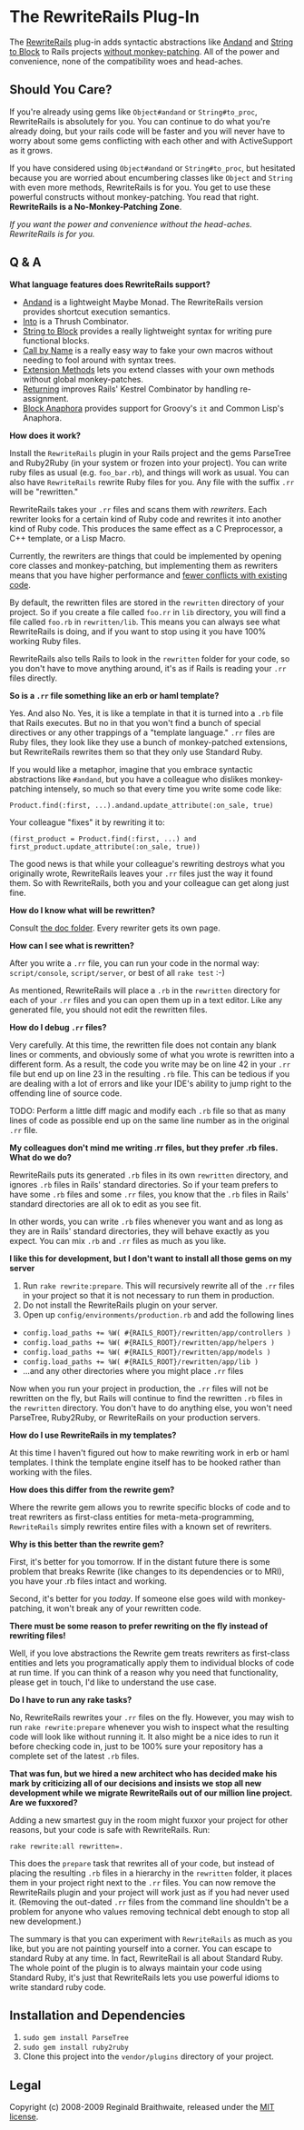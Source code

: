 The RewriteRails Plug-In
========================

The [RewriteRails](http://github.com/raganwald/rewrite_rails/tree/master) plug-in adds syntactic abstractions like [Andand](http://github.com/raganwald/rewrite_rails/tree/master/doc/andand.textile "") and [String to Block](http://github.com/raganwald/rewrite_rails/tree/master/doc/string_to_block.md#readme "") to Rails projects [without monkey-patching](http://avdi.org/devblog/2008/02/23/why-monkeypatching-is-destroying-ruby/ "Monkeypatching is Destroying Ruby"). All of the power and convenience, none of the compatibility woes and head-aches.

Should You Care?
---

If you're already using gems like `Object#andand` or `String#to_proc`, RewriteRails is absolutely for you. You can continue to do what you're already doing, but your rails code will be faster and you will never have to worry about some gems conflicting with each other and with ActiveSupport as it grows.

If you have considered using `Object#andand` or `String#to_proc`, but hesitated because you are worried about encumbering classes like `Object` and `String` with even more methods, RewriteRails is for you. You get to use these powerful constructs without monkey-patching. You read that right. **RewriteRails is a No-Monkey-Patching Zone**.

*If you want the power and convenience without the head-aches. RewriteRails is for you.*

Q & A
-----

**What language features does RewriteRails support?**

* [Andand](http://github.com/raganwald/rewrite_rails/tree/master/doc/andand.textile "doc/andand.textile") is a lightweight Maybe Monad. The RewriteRails version provides shortcut execution semantics.
* [Into](http://github.com/raganwald/rewrite_rails/tree/master/doc/into.md#readme) is a Thrush Combinator.
* [String to Block](http://github.com/raganwald/rewrite_rails/tree/master/doc/string_to_block.md#readme "doc/string_to_block.md") provides a really lightweight syntax for writing pure functional blocks.
* [Call by Name](http://github.com/raganwald/rewrite_rails/tree/master/doc/call_by_name.md#readme "doc/call_by_name.md") is a really easy way to fake your own macros without needing to fool around with syntax trees.
* [Extension Methods](http://github.com/raganwald/rewrite_rails/tree/master/doc/extension_methods.md#readme "doc/extension_methods.md") lets you extend classes with your own methods without global monkey-patches.
* [Returning](http://github.com/raganwald/rewrite_rails/tree/master/doc/returning.md#readme) improves Rails' Kestrel Combinator by handling re-assignment.
* [Block Anaphora](http://github.com/raganwald/rewrite_rails/tree/master/doc/block_anaphora.md#readme "doc/block_anaphora.md") provides support for Groovy's `it` and Common Lisp's Anaphora.

**How does it work?**

Install the `RewriteRails` plugin in your Rails project and the gems ParseTree and Ruby2Ruby (in your system or frozen into your project). You can write ruby files as usual (e.g. `foo_bar.rb`), and things will work as usual. You can also have `RewriteRails` rewrite Ruby files for you. Any file with the suffix `.rr` will be "rewritten."

RewriteRails takes your `.rr` files and scans them with *rewriters*. Each rewriter looks for a certain kind of Ruby code and rewrites it into another kind of Ruby code. This produces the same effect as a C Preprocessor, a C++ template, or a Lisp Macro.

Currently, the rewriters are things that could be implemented by opening core classes and monkey-patching, but implementing them as rewriters means that you have higher performance and [fewer conflicts with existing code](http://blog.lawrencepit.com/2009/01/11/try-as-you-might/ "Try() as you might").

By default, the rewritten files are stored in the `rewritten` directory of your project. So if you create a file called `foo.rr` in `lib` directory, you will find a file called `foo.rb` in `rewritten/lib`. This means you can always see what RewriteRails is doing, and if you want to stop using it you have 100% working Ruby files.

RewriteRails also tells Rails to look in the `rewritten` folder for your code, so you don't have to move anything around, it's as if Rails is reading your `.rr` files directly.

**So is a `.rr` file something like an erb or haml template?**

Yes. And also No. Yes, it is like a template in that it is turned into a `.rb` file that Rails executes. But no in that you won't find a bunch of special directives or any other trappings of a "template language." `.rr` files are Ruby files, they look like they use a bunch of monkey-patched extensions, but RewriteRails rewrites them so that they only use Standard Ruby.

If you would like a metaphor, imagine that you embrace syntactic abstractions like `#andand`, but you have a colleague who dislikes monkey-patching intensely, so much so that every time you write some code like:

    Product.find(:first, ...).andand.update_attribute(:on_sale, true)

Your colleague "fixes" it by rewriting it to:

    (first_product = Product.find(:first, ...) and first_product.update_attribute(:on_sale, true))

The good news is that while your colleague's rewriting destroys what you originally wrote, RewriteRails leaves your `.rr` files just the way it found them. So with RewriteRails, both you and your colleague can get along just fine.

**How do I know what will be rewritten?**

Consult [the doc folder](http://github.com/raganwald/rewrite_rails/tree/master/doc). Every rewriter gets its own page. 

**How can I see what is rewritten?**

After you write a `.rr` file, you can run your code in the normal way: `script/console`, `script/server`, or best of all `rake test` :-)

As mentioned, RewriteRails will place a `.rb` in the `rewritten` directory for each of your `.rr` files and you can open them up in a text editor. Like any generated file, you should not edit the rewritten files.

**How do I debug `.rr` files?**

Very carefully. At this time, the rewritten file does not contain any blank lines or comments, and obviously some of what you wrote is rewritten into a different form. As a result, the code you write may be on line 42 in your `.rr` file but end up on line 23 in the resulting `.rb` file. This can be tedious if you are dealing with a lot of errors and like your IDE's ability to jump right to the offending line of source code.

TODO: Perform a little diff magic and modify each `.rb` file so that as many lines of code as possible end up on the same line number as in the original `.rr` file.

**My colleagues don't mind me writing .rr files, but they prefer .rb files. What do we do?**

RewriteRails puts its generated `.rb` files in its own `rewritten` directory, and ignores `.rb` files in Rails' standard directories. So if your team prefers to have some `.rb` files and some `.rr` files, you know that the `.rb` files in Rails' standard directories are all ok to edit as you see fit.

In other words, you can write `.rb` files whenever you want and as long as they are in Rails' standard directories, they will behave exactly as you expect. You can mix `.rb` and `.rr` files as much as you like.

**I like this for development, but I don't want to install all those gems on my server**

1. Run `rake rewrite:prepare`. This will recursively rewrite all of the `.rr` files in your project so that it is not necessary to run them in production.
2. Do not install the RewriteRails plugin on your server.
3. Open up `config/environments/production.rb` and add the following lines
  * `config.load_paths += %W( #{RAILS_ROOT}/rewritten/app/controllers )`
  * `config.load_paths += %W( #{RAILS_ROOT}/rewritten/app/helpers )`
  * `config.load_paths += %W( #{RAILS_ROOT}/rewritten/app/models )`
  * `config.load_paths += %W( #{RAILS_ROOT}/rewritten/app/lib )`
  * ...and any other directories where you might place `.rr` files

Now when you run your project in production, the `.rr` files will not be rewritten on the fly, but Rails will continue to find the rewritten `.rb` files in the `rewritten` directory. You don't have to do anything else, you won't need ParseTree, Ruby2Ruby, or RewriteRails on your production servers.

**How do I use RewriteRails in my templates?**

At this time I haven't figured out how to make rewriting work in erb or haml templates. I think the template engine itself has to be hooked rather than working with the files.

**How does this differ from the rewrite gem?**

Where the rewrite gem allows you to rewrite specific blocks of code and to treat rewriters as first-class entities for meta-meta-programming, `RewriteRails` simply rewrites entire files with a known set of rewriters.

**Why is this better than the rewrite gem?**

First, it's better for you tomorrow. If in the distant future there is some problem that breaks Rewrite (like changes to its dependencies or to MRI), you have your .rb files intact and working.

Second, it's better for you *today*. If someone else goes wild with monkey-patching, it won't break any of your rewritten code.

**There must be some reason to prefer rewriting on the fly instead of rewriting files!**

Well, if you love abstractions the Rewrite gem treats rewriters as first-class entities and lets you programatically apply them to individual blocks of code at run time. If you can think of a reason why you need that functionality, please get in touch, I'd like to understand the use case.

**Do I have to run any rake tasks?**

No, RewriteRails rewrites your `.rr` files on the fly. However, you may wish to run `rake rewrite:prepare` whenever you wish to inspect what the resulting code will look like without running it. It also might be a nice ides to run it before checking code in, just to be 100% sure your repository has a complete set of the latest `.rb` files.

**That was fun, but we hired a new architect who has decided make his mark by criticizing all of our decisions and insists we stop all new development while we migrate RewriteRails out of our million line project. Are we fuxxored?**

Adding a new smartest guy in the room might fuxxor your project for other reasons, but your code is safe with RewriteRails. Run:

    rake rewrite:all rewritten=.

This does the `prepare` task that rewrites all of your code, but instead of placing the resulting `.rb` files in a hierarchy in the `rewritten` folder, it places them in your project right next to the `.rr` files. You can now remove the RewriteRails plugin and your project will work just as if you had never used it. (Removing the out-dated `.rr` files from the command line shouldn't be a problem for anyone who values removing technical debt enough to stop all new development.)

The summary is that you can experiment with `RewriteRails` as much as you like, but you are not painting yourself into a corner. You can escape to standard Ruby at any time. In fact, RewriteRail is all about Standard Ruby. The whole point of the plugin is to always maintain your code using Standard Ruby, it's just that RewriteRails lets you use powerful idioms to write standard ruby code.

Installation and Dependencies
------------

1. `sudo gem install ParseTree`
2. `sudo gem install ruby2ruby`
3. Clone this project into the `vendor/plugins` directory of your project.

Legal
-----

Copyright (c) 2008-2009 Reginald Braithwaite, released under the [MIT license](http:MIT-LICENSE).
